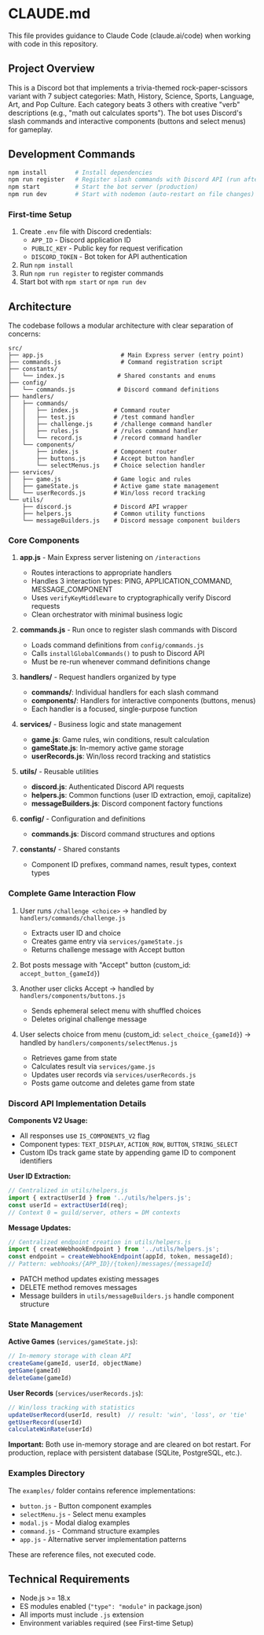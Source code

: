# CLAUDE.md

This file provides guidance to Claude Code (claude.ai/code) when working with code in this repository.

## Project Overview

This is a Discord bot that implements a trivia-themed rock-paper-scissors variant with 7 subject categories: Math, History, Science, Sports, Language, Art, and Pop Culture. Each category beats 3 others with creative "verb" descriptions (e.g., "math out calculates sports"). The bot uses Discord's slash commands and interactive components (buttons and select menus) for gameplay.

## Development Commands

```bash
npm install        # Install dependencies
npm run register   # Register slash commands with Discord API (run after command changes)
npm start          # Start the bot server (production)
npm run dev        # Start with nodemon (auto-restart on file changes)
```

### First-time Setup
1. Create `.env` file with Discord credentials:
   - `APP_ID` - Discord application ID
   - `PUBLIC_KEY` - Public key for request verification
   - `DISCORD_TOKEN` - Bot token for API authentication
2. Run `npm install`
3. Run `npm run register` to register commands
4. Start bot with `npm start` or `npm run dev`

## Architecture

The codebase follows a modular architecture with clear separation of concerns:

```
src/
├── app.js                      # Main Express server (entry point)
├── commands.js                 # Command registration script
├── constants/
│   └── index.js               # Shared constants and enums
├── config/
│   └── commands.js            # Discord command definitions
├── handlers/
│   ├── commands/
│   │   ├── index.js          # Command router
│   │   ├── test.js           # /test command handler
│   │   ├── challenge.js      # /challenge command handler
│   │   ├── rules.js          # /rules command handler
│   │   └── record.js         # /record command handler
│   └── components/
│       ├── index.js          # Component router
│       ├── buttons.js        # Accept button handler
│       └── selectMenus.js    # Choice selection handler
├── services/
│   ├── game.js               # Game logic and rules
│   ├── gameState.js          # Active game state management
│   └── userRecords.js        # Win/loss record tracking
└── utils/
    ├── discord.js            # Discord API wrapper
    ├── helpers.js            # Common utility functions
    └── messageBuilders.js    # Discord message component builders
```

### Core Components

1. **app.js** - Main Express server listening on `/interactions`
   - Routes interactions to appropriate handlers
   - Handles 3 interaction types: PING, APPLICATION_COMMAND, MESSAGE_COMPONENT
   - Uses `verifyKeyMiddleware` to cryptographically verify Discord requests
   - Clean orchestrator with minimal business logic

2. **commands.js** - Run once to register slash commands with Discord
   - Loads command definitions from `config/commands.js`
   - Calls `installGlobalCommands()` to push to Discord API
   - Must be re-run whenever command definitions change

3. **handlers/** - Request handlers organized by type
   - **commands/**: Individual handlers for each slash command
   - **components/**: Handlers for interactive components (buttons, menus)
   - Each handler is a focused, single-purpose function

4. **services/** - Business logic and state management
   - **game.js**: Game rules, win conditions, result calculation
   - **gameState.js**: In-memory active game storage
   - **userRecords.js**: Win/loss record tracking and statistics

5. **utils/** - Reusable utilities
   - **discord.js**: Authenticated Discord API requests
   - **helpers.js**: Common functions (user ID extraction, emoji, capitalize)
   - **messageBuilders.js**: Discord component factory functions

6. **config/** - Configuration and definitions
   - **commands.js**: Discord command structures and options

7. **constants/** - Shared constants
   - Component ID prefixes, command names, result types, context types

### Complete Game Interaction Flow

1. User runs `/challenge <choice>` → handled by `handlers/commands/challenge.js`
   - Extracts user ID and choice
   - Creates game entry via `services/gameState.js`
   - Returns challenge message with Accept button

2. Bot posts message with "Accept" button (custom_id: `accept_button_{gameId}`)

3. Another user clicks Accept → handled by `handlers/components/buttons.js`
   - Sends ephemeral select menu with shuffled choices
   - Deletes original challenge message

4. User selects choice from menu (custom_id: `select_choice_{gameId}`) → handled by `handlers/components/selectMenus.js`
   - Retrieves game from state
   - Calculates result via `services/game.js`
   - Updates user records via `services/userRecords.js`
   - Posts game outcome and deletes game from state

### Discord API Implementation Details

**Components V2 Usage:**
- All responses use `IS_COMPONENTS_V2` flag
- Component types: `TEXT_DISPLAY`, `ACTION_ROW`, `BUTTON`, `STRING_SELECT`
- Custom IDs track game state by appending game ID to component identifiers

**User ID Extraction:**
```javascript
// Centralized in utils/helpers.js
import { extractUserId } from '../utils/helpers.js';
const userId = extractUserId(req);
// Context 0 = guild/server, others = DM contexts
```

**Message Updates:**
```javascript
// Centralized endpoint creation in utils/helpers.js
import { createWebhookEndpoint } from '../utils/helpers.js';
const endpoint = createWebhookEndpoint(appId, token, messageId);
// Pattern: webhooks/{APP_ID}/{token}/messages/{messageId}
```
- PATCH method updates existing messages
- DELETE method removes messages
- Message builders in `utils/messageBuilders.js` handle component structure

### State Management

**Active Games** (`services/gameState.js`):
```javascript
// In-memory storage with clean API
createGame(gameId, userId, objectName)
getGame(gameId)
deleteGame(gameId)
```

**User Records** (`services/userRecords.js`):
```javascript
// Win/loss tracking with statistics
updateUserRecord(userId, result)  // result: 'win', 'loss', or 'tie'
getUserRecord(userId)
calculateWinRate(userId)
```

**Important:** Both use in-memory storage and are cleared on bot restart. For production, replace with persistent database (SQLite, PostgreSQL, etc.).

### Examples Directory

The `examples/` folder contains reference implementations:
- `button.js` - Button component examples
- `selectMenu.js` - Select menu examples
- `modal.js` - Modal dialog examples
- `command.js` - Command structure examples
- `app.js` - Alternative server implementation patterns

These are reference files, not executed code.

## Technical Requirements

- Node.js >= 18.x
- ES modules enabled (`"type": "module"` in package.json)
- All imports must include `.js` extension
- Environment variables required (see First-time Setup)
